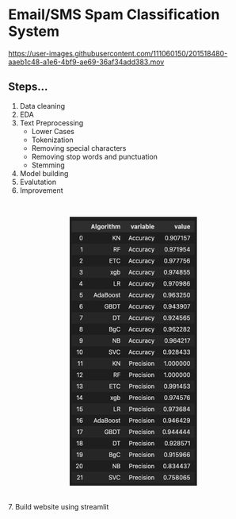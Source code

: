 # Email/SMS Spam Classification System

https://user-images.githubusercontent.com/111060150/201518480-aaeb1c48-a1e6-4bf9-ae69-36af34add383.mov

## Steps...
1. Data cleaning
2. EDA
3. Text Preprocessing
    - Lower Cases
    - Tokenization
    - Removing special characters
    - Removing stop words and punctuation
    - Stemming
4. Model building
5. Evalutation
6. Improvement
<br/>
<p align="center">
    <img src="performance.png" alt="" />
</p>
<br/>
7. Build website using streamlit
<br/>
